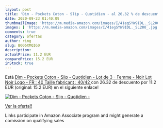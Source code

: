 ```yaml
---
layout: post
title: 'Dim - Pockets Coton - Slip - Quotidien - al 26.32 % de descuento'
date: 2020-09-23 01:40:09
thumbnailImage: 'https://m.media-amazon.com/images/I/41egSYW9IDL._SL200_.jpg'
images: [ 'https://m.media-amazon.com/images/I/41egSYW9IDL._SL200_.jpg' ]
comments: true
category: ofertas
author: ring
slug: B005XMQIG0
description:
actualPrice: 11.2 EUR
comparePrice: 15.2 EUR
inStock: true
---
```


Está [Dim - Pockets Coton - Slip - Quotidien - Lot de 3 - Femme - Noir  Lot Noir Logo  - FR : 40  Taille fabricant : 40/42 ](https://www.amazon.fr/dp/B005XMQIG0/?tag=tolees0d-21) con 26.32 de descuento por 11.2 EUR (original: 15.2 EUR) en el siguiente enlace!

[![Dim - Pockets Coton - Slip - Quotidien -](https://m.media-amazon.com/images/I/41egSYW9IDL._SL200_.jpg)](https://www.amazon.fr/dp/B005XMQIG0/?tag=tolees0d-21)

[Ver la oferta!!](https://www.amazon.fr/dp/B005XMQIG0/?tag=tolees0d-21)

Links participate in Amazon Associate program and might generate a comission on qualifying sales



